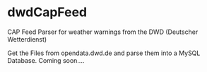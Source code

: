 # dwdCapFeed
CAP Feed Parser for weather warnings from the DWD (Deutscher Wetterdienst) 

Get the Files from opendata.dwd.de and parse them into a MySQL Database.
Coming soon....
